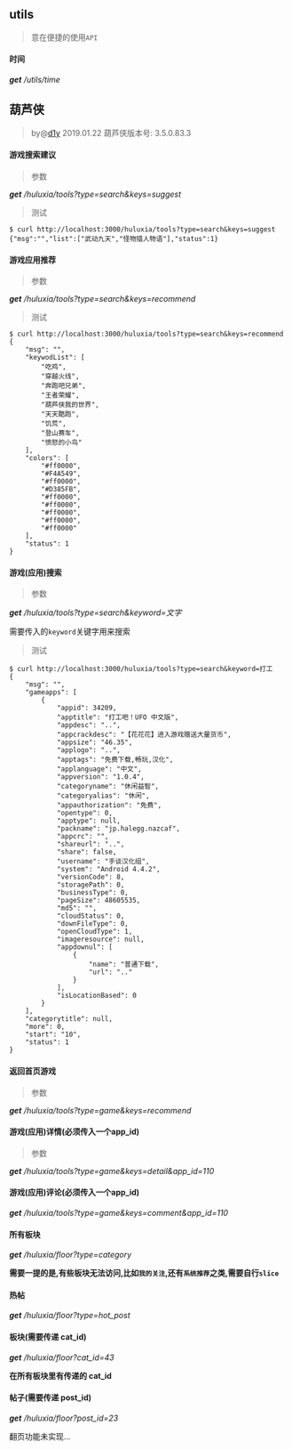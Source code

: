 ## utils
> 意在便捷的使用`API`

#### 时间
_**get** /utils/time_
## 葫芦侠
> by@[d1y](https://github.com/d1y) 2019.01.22 葫芦侠版本号: 3.5.0.83.3

#### 游戏搜索建议

> 参数

_**get** /huluxia/tools?type=search&keys=suggest_

> 测试

```console
$ curl http://localhost:3000/huluxia/tools?type=search&keys=suggest
{"msg":"","list":["武动九天","怪物猎人物语"],"status":1}
```

#### 游戏应用推荐

> 参数

_**get** /huluxia/tools?type=search&keys=recommend_

> 测试

```console
$ curl http://localhost:3000/huluxia/tools?type=search&keys=recommend
{
    "msg": "",
    "keywodList": [
        "吃鸡",
        "穿越火线",
        "奔跑吧兄弟",
        "王者荣耀",
        "葫芦侠我的世界",
        "天天酷跑",
        "饥荒",
        "登山赛车",
        "愤怒的小鸟"
    ],
    "colors": [
        "#ff0000",
        "#F4A549",
        "#ff0000",
        "#D385FB",
        "#ff0000",
        "#ff0000",
        "#ff0000",
        "#ff0000",
        "#ff0000"
    ],
    "status": 1
}
```

#### 游戏(应用)搜索

> 参数

_**get** /huluxia/tools?type=search&keyword=文字_

需要传入的`keyword`关键字用来搜索

> 测试

```console
$ curl http://localhost:3000/huluxia/tools?type=search&keyword=打工
{
    "msg": "",
    "gameapps": [
        {
            "appid": 34209,
            "apptitle": "打工吧！UFO 中文版",
            "appdesc": "..",
            "appcrackdesc": "【花花花】进入游戏赠送大量货币",
            "appsize": "46.35",
            "applogo": "..",
            "apptags": "免费下载,畅玩,汉化",
            "applanguage": "中文",
            "appversion": "1.0.4",
            "categoryname": "休闲益智",
            "categoryalias": "休闲",
            "appauthorization": "免费",
            "opentype": 0,
            "apptype": null,
            "packname": "jp.halegg.nazcaf",
            "appcrc": "",
            "shareurl": "..",
            "share": false,
            "username": "手谈汉化组",
            "system": "Android 4.4.2",
            "versionCode": 8,
            "storagePath": 0,
            "businessType": 0,
            "pageSize": 48605535,
            "md5": "",
            "cloudStatus": 0,
            "downFileType": 0,
            "openCloudType": 1,
            "imageresource": null,
            "appdownul": [
                {
                    "name": "普通下载",
                    "url": ".."
                }
            ],
            "isLocationBased": 0
        }
    ],
    "categorytitle": null,
    "more": 0,
    "start": "10",
    "status": 1
}
```

#### 返回首页游戏

> 参数

_**get** /huluxia/tools?type=game&keys=recommend_

#### 游戏(应用)详情(必须传入一个app_id)

> 参数

_**get** /huluxia/tools?type=game&keys=detail&app_id=110_

#### 游戏(应用)评论(必须传入一个app_id)

_**get** /huluxia/tools?type=game&keys=comment&app_id=110_

#### 所有板块

_**get** /huluxia/floor?type=category_

**需要一提的是,有些板块无法访问,比如`我的关注`,还有`系统推荐`之类,需要自行`slice`**

#### 热帖

_**get** /huluxia/floor?type=hot_post_

#### 板块(需要传递 cat_id)

_**get** /huluxia/floor?cat_id=43_

**在所有板块里有传递的 cat_id**

#### 帖子(需要传递 post_id)

_**get** /huluxia/floor?post_id=23_

翻页功能未实现...